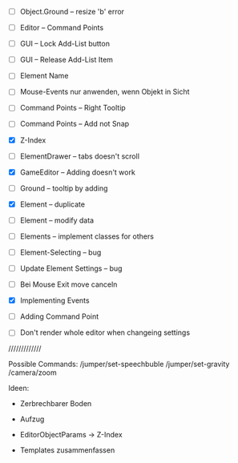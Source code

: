 - [ ] Object.Ground – resize 'b' error
- [ ] Editor – Command Points
- [ ] GUI – Lock Add-List button
- [ ] GUI – Release Add-List Item

- [ ] Element Name
- [ ] Mouse-Events nur anwenden, wenn Objekt in Sicht

- [ ] Command Points – Right Tooltip
- [ ] Command Points – Add not Snap
- [x] Z-Index

- [ ] ElementDrawer – tabs doesn't scroll
- [x] GameEditor – Adding doesn't work
- [ ] Ground – tooltip by adding
- [x] Element – duplicate
- [ ] Element – modify data
- [ ] Elements – implement classes for others
- [ ] Element-Selecting – bug
- [ ] Update Element Settings – bug
- [ ] Bei Mouse Exit move canceln
- [x] Implementing Events
- [ ] Adding Command Point
- [ ] Don't render whole editor when changeing settings

/////////////

Possible Commands:
/jumper/set-speechbuble
/jumper/set-gravity
/camera/zoom

Ideen:
- Zerbrechbarer Boden
- Aufzug

- EditorObjectParams → Z-Index
- Templates zusammenfassen